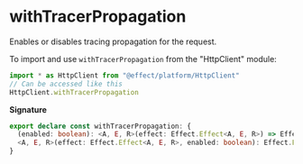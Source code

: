 # withTracerPropagation

Enables or disables tracing propagation for the request.

To import and use `withTracerPropagation` from the "HttpClient" module:

```ts
import * as HttpClient from "@effect/platform/HttpClient"
// Can be accessed like this
HttpClient.withTracerPropagation
```

**Signature**

```ts
export declare const withTracerPropagation: {
  (enabled: boolean): <A, E, R>(effect: Effect.Effect<A, E, R>) => Effect.Effect<A, E, R>
  <A, E, R>(effect: Effect.Effect<A, E, R>, enabled: boolean): Effect.Effect<A, E, R>
}
```
